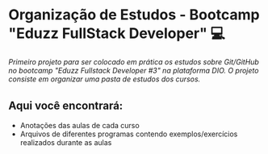 # Organização de Estudos - Bootcamp "Eduzz FullStack Developer" :computer:

###### *Primeiro projeto para ser colocado em prática os estudos sobre Git/GitHub no bootcamp "Eduzz Fullstack Developer #3" na plataforma DIO. O projeto consiste em organizar uma pasta de estudos dos cursos.*



## Aqui você encontrará:

* Anotações das aulas de cada curso
* Arquivos de diferentes programas contendo exemplos/exercícios realizados durante as aulas





